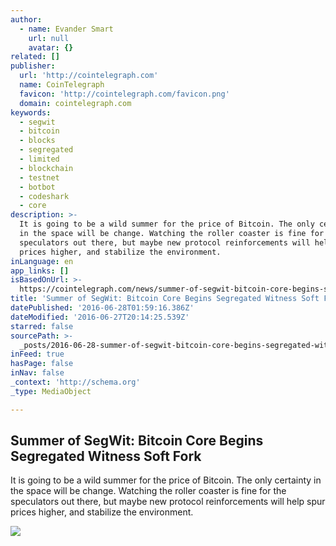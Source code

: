 ```yaml
---
author:
  - name: Evander Smart
    url: null
    avatar: {}
related: []
publisher:
  url: 'http://cointelegraph.com'
  name: CoinTelegraph
  favicon: 'http://cointelegraph.com/favicon.png'
  domain: cointelegraph.com
keywords:
  - segwit
  - bitcoin
  - blocks
  - segregated
  - limited
  - blockchain
  - testnet
  - botbot
  - codeshark
  - core
description: >-
  It is going to be a wild summer for the price of Bitcoin. The only certainty
  in the space will be change. Watching the roller coaster is fine for the
  speculators out there, but maybe new protocol reinforcements will help spur
  prices higher, and stabilize the environment.
inLanguage: en
app_links: []
isBasedOnUrl: >-
  https://cointelegraph.com/news/summer-of-segwit-bitcoin-core-begins-segregated-witness-soft-fork
title: 'Summer of SegWit: Bitcoin Core Begins Segregated Witness Soft Fork'
datePublished: '2016-06-28T01:59:16.386Z'
dateModified: '2016-06-27T20:14:25.539Z'
starred: false
sourcePath: >-
  _posts/2016-06-28-summer-of-segwit-bitcoin-core-begins-segregated-witness-sof.md
inFeed: true
hasPage: false
inNav: false
_context: 'http://schema.org'
_type: MediaObject

---
```

<article style=""><h1>Summer of SegWit: Bitcoin Core Begins Segregated Witness Soft Fork</h1><p>It is going to be a wild summer for the price of Bitcoin. The only certainty in the space will be change. Watching the roller coaster is fine for the speculators out there, but maybe new protocol reinforcements will help spur prices higher, and stabilize the environment.</p><img src="http://cointelegraph.com/images/725_aHR0cDovL2NvaW50ZWxlZ3JhcGguY29tL3N0b3JhZ2UvdXBsb2Fkcy92aWV3L2Y5MjExYTc3MDhiYTJkZGMxMzUxODcyZGNiMzkxN2Q5LmpwZw==.jpg" /></article>